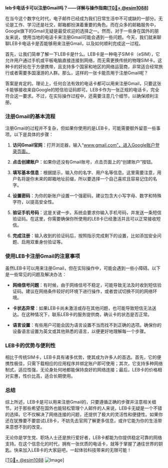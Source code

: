 **leb卡电话卡可以注册Gmail吗？——详解与操作指南[[TG💪+ @esim1088](https://t.me/s/esim1088)]**

在当今这个数字化时代，电子邮件已经成为我们日常生活中不可或缺的一部分。无论是工作、学习还是社交，邮箱都扮演着重要的角色。而在众多的邮箱服务中，Google旗下的Gmail无疑是最受欢迎的选择之一。然而，对于一些身在国外的朋友来说，使用当地的电话卡来注册Gmail可能会遇到一些问题。今天，我们就来聊聊LEB卡电话卡是否能够用来注册Gmail，以及如何顺利完成这一过程。

首先，让我们简单了解一下LEB卡是什么。LEB卡是一种电子SIM卡（eSIM），它允许用户通过手机或平板电脑直接连接到网络，而无需更换传统的物理SIM卡。这种卡的好处在于方便携带，且支持多个国家和地区的网络运营商，非常适合经常旅行或者需要多国漫游的人群。那么，这样的一张卡能否用于注册Gmail呢？

答案是肯定的。理论上，任何合法有效的电话卡都可以用来注册Gmail，只要这张卡能够接收来自Google的短信验证码即可。LEB卡作为一张正规的电话卡，完全符合这一要求。不过，在实际操作过程中，还需要注意几个细节，以确保顺利注册。

### 注册Gmail的基本流程

注册Gmail的过程并不复杂，但如果你使用的是LEB卡，可能需要额外留意一些事项。以下是具体的步骤：

1. **访问Gmail官网**：打开浏览器，输入“www.gmail.com”，进入Google账户登录页面。
   
2. **点击创建账户**：如果你还没有Gmail账号，点击页面上的“创建账户”按钮。

3. **填写基本信息**：根据提示，输入你的名字、用户名等信息。这里需要注意，用户名将是你未来的邮箱地址前缀，所以要选择一个自己喜欢且容易记住的名字。

4. **设置密码**：为你的新账户设置一个强密码，建议包含大小写字母、数字和特殊字符，以提高安全性。

5. **验证手机号码**：这是关键一步。系统会要求你输入手机号码，并发送一条短信验证码。在这里，你需要确保你所使用的LEB卡已经激活并且可以正常接收短信。

6. **完成注册**：输入收到的验证码后，按照指示完成剩下的设置，比如添加安全问题、启用双重身份验证等。

### 使用LEB卡注册Gmail的注意事项

虽然LEB卡可以用来注册Gmail，但在实际操作中，可能会遇到一些小障碍。以下是一些常见的问题及解决办法：

- **网络信号问题**：有时候，由于网络信号不稳定，可能导致无法及时收到短信验证码。建议在网络条件较好的环境下进行操作，或者尝试切换不同的网络环境。

- **卡状态异常**：如果LEB卡尚未激活或存在其他问题，也可能导致短信无法送达。在这种情况下，联系LEB卡的服务提供商，确认卡的状态是否正常。

- **语言设置**：有些用户可能会因为语言设置不当而找不到正确的选项。确保你的设备语言设置为英文或其他熟悉的语言，以便更好地理解每一个步骤。

### LEB卡的优势与便利性

相比于传统SIM卡，LEB卡具有诸多优势，使其成为许多人的首选。首先，它的便携性极佳，只需下载相应的应用程序并绑定账户即可使用；其次，它支持多种网络制式，适应性强，无论身处何地都能保持良好的网络连接；最后，LEB卡的价格相对实惠，性价比高，适合长期使用。

### 总结

综上所述，LEB卡是可以用来注册Gmail的，只要遵循正确的步骤并注意相关细节。对于那些希望在国外也能轻松管理个人邮件的人来说，LEB卡无疑是一个不错的选择。它不仅解决了网络连接的问题，还提供了极大的灵活性和便捷性。如果你还在犹豫要不要尝试LEB卡，不妨先去官网了解更多信息，或许它能为你的生活带来意想不到的改变。

无论你是学生党、职场人士还是旅行爱好者，LEB卡都能为你提供稳定可靠的网络支持。在这个信息化的时代，拥有一张优质的电话卡，就等于掌握了通往世界的钥匙。快来加入LEB卡的大家庭吧，一起体验科技带来的无限可能！

[[TG💪+ @esim1088](https://t.me/s/esim1088) ![Image](https://i.postimg.cc/4NQfJmqS/Snipaste-2025-05-13-00-14-12.png)]